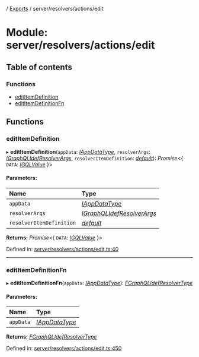 [](../README.md) / [Exports](../modules.md) / server/resolvers/actions/edit

# Module: server/resolvers/actions/edit

## Table of contents

### Functions

- [editItemDefinition](server_resolvers_actions_edit.md#edititemdefinition)
- [editItemDefinitionFn](server_resolvers_actions_edit.md#edititemdefinitionfn)

## Functions

### editItemDefinition

▸ **editItemDefinition**(`appData`: [*IAppDataType*](../interfaces/server.iappdatatype.md), `resolverArgs`: [*IGraphQLIdefResolverArgs*](../interfaces/base_root_gql.igraphqlidefresolverargs.md), `resolverItemDefinition`: [*default*](../classes/base_root_module_itemdefinition.default.md)): *Promise*<{ `DATA`: [*IGQLValue*](../interfaces/gql_querier.igqlvalue.md)  }\>

#### Parameters:

Name | Type |
:------ | :------ |
`appData` | [*IAppDataType*](../interfaces/server.iappdatatype.md) |
`resolverArgs` | [*IGraphQLIdefResolverArgs*](../interfaces/base_root_gql.igraphqlidefresolverargs.md) |
`resolverItemDefinition` | [*default*](../classes/base_root_module_itemdefinition.default.md) |

**Returns:** *Promise*<{ `DATA`: [*IGQLValue*](../interfaces/gql_querier.igqlvalue.md)  }\>

Defined in: [server/resolvers/actions/edit.ts:40](https://github.com/onzag/itemize/blob/11a98dec/server/resolvers/actions/edit.ts#L40)

___

### editItemDefinitionFn

▸ **editItemDefinitionFn**(`appData`: [*IAppDataType*](../interfaces/server.iappdatatype.md)): [*FGraphQLIdefResolverType*](base_root_gql.md#fgraphqlidefresolvertype)

#### Parameters:

Name | Type |
:------ | :------ |
`appData` | [*IAppDataType*](../interfaces/server.iappdatatype.md) |

**Returns:** [*FGraphQLIdefResolverType*](base_root_gql.md#fgraphqlidefresolvertype)

Defined in: [server/resolvers/actions/edit.ts:450](https://github.com/onzag/itemize/blob/11a98dec/server/resolvers/actions/edit.ts#L450)
